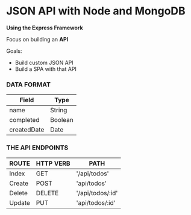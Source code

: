# JSON API with Node and MongoDB
**Using the Express Framework**

Focus on building an **API**

Goals:
 * Build custom JSON API
 * Build a SPA with that API

### DATA FORMAT
| Field    | Type   |
| --------|---------|
| name  | String   |
| completed | Boolean |
| createdDate | Date |

### THE API ENDPOINTS

| ROUTE    | HTTP VERB    | PATH |
| --------|---------|-------|
| Index  | GET   | '/api/todos' |
| Create | POST | 'api/todos'  |
| Delete  | DELETE   | '/api/todos/:id' |
| Update | PUT | 'api/todos/:id'    |

